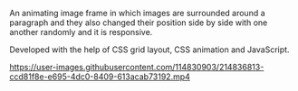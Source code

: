 An animating image frame in which images are surrounded around a paragraph and they
also changed their position side by side with one another randomly and it is responsive.

Developed with the help of CSS grid layout, CSS animation and JavaScript.



https://user-images.githubusercontent.com/114830903/214836813-ccd81f8e-e695-4dc0-8409-613acab73192.mp4


